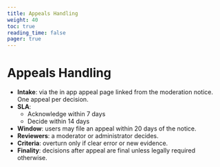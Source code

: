```yaml
---
title: Appeals Handling
weight: 40
toc: true
reading_time: false
pager: true
---
```


# Appeals Handling

- **Intake**: via the in app appeal page linked from the moderation notice. One appeal per decision.
- **SLA**:
  - Acknowledge within 7 days
  - Decide within 14 days
- **Window**: users may file an appeal within 20 days of the notice.
- **Reviewers**: a moderator or administrator decides.
- **Criteria**: overturn only if clear error or new evidence.
- **Finality**: decisions after appeal are final unless legally required otherwise.
